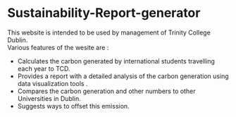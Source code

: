 # Sustainability-Report-generator
This website is intended to be used by management of Trinity College Dublin.<br>
Various features of the wesite are : 
<ul>
  <li>Calculates the carbon generated by international students travelling each year to TCD.</li> 
  <li>Provides a report with a detailed analysis of the carbon generation using data visualization tools .</li>
  <li>Compares the carbon generation and other numbers to other Universities in Dublin.</li> 
  <li>Suggests ways to offset this emission.</li>
</ul>
